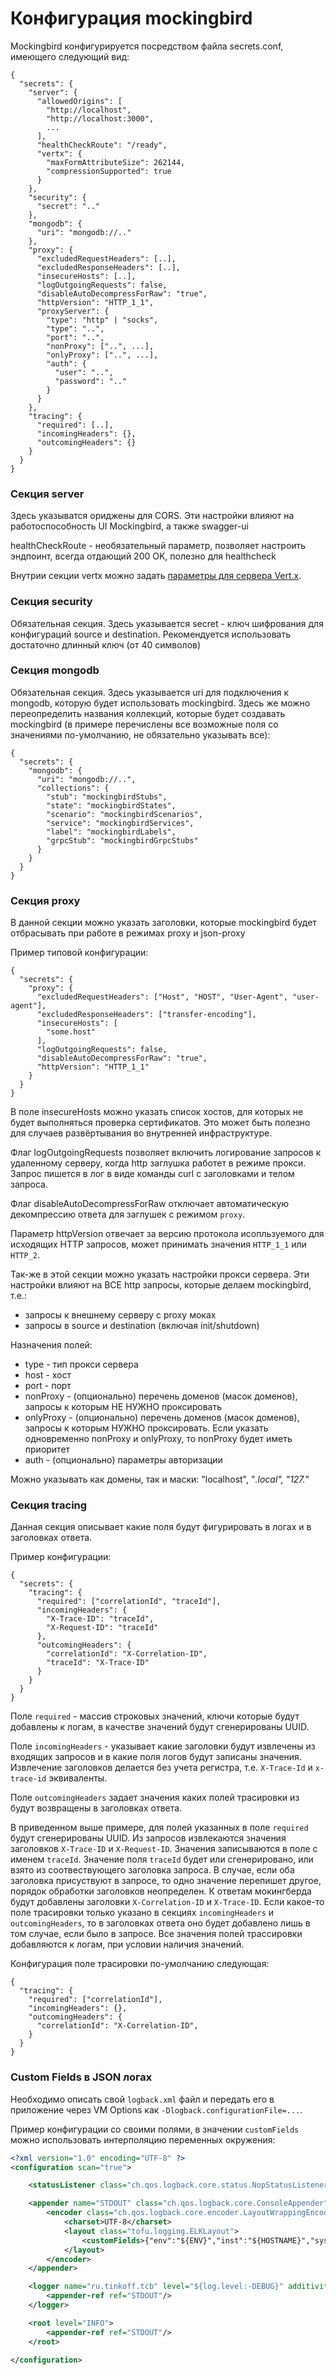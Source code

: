 # Конфигурация mockingbird

Mockingbird конфигурируется посредством файла secrets.conf, имеющего следующий вид:

```
{
  "secrets": {
    "server": {
      "allowedOrigins": [
        "http://localhost",
        "http://localhost:3000",
        ...
      ],
      "healthCheckRoute": "/ready",
      "vertx": {
        "maxFormAttributeSize": 262144,
        "compressionSupported": true
      }
    },
    "security": {
      "secret": ".."
    },
    "mongodb": {
      "uri": "mongodb://.."
    },
    "proxy": {
      "excludedRequestHeaders": [..],
      "excludedResponseHeaders": [..],
      "insecureHosts": [..],
      "logOutgoingRequests": false,
      "disableAutoDecompressForRaw": "true",
      "httpVersion": "HTTP_1_1",
      "proxyServer": {
        "type": "http" | "socks",
        "type": "..",
        "port": "..",
        "nonProxy": ["..", ...],
        "onlyProxy": ["..", ...],
        "auth": {
          "user": "..",
          "password": ".."
        }
      }
    },
    "tracing": {
      "required": [..],
      "incomingHeaders": {},
      "outcomingHeaders": {}
    }
  }
}
```

### Секция server

Здесь указыватся ориджены для CORS. Эти настройки влияют на работоспособность UI Mockingbird, а также swagger-ui

healthCheckRoute - необязательный параметр, позволяет настроить эндпоинт, всегда отдающий 200 OK, полезно для healthcheck

Внутрии секции vertx можно задать [параметры для сервера Vert.x](https://vertx.io/docs/apidocs/io/vertx/core/http/HttpServerOptions.html).

### Секция security

Обязательная секция. Здесь указывается secret - ключ шифрования для конфигураций source и destination.
Рекомендуется использовать достаточно длинный ключ (от 40 символов)

### Секция mongodb

Обязательная секция. Здесь указывается uri для подключения к mongodb, которую будет использовать mockingbird.
Здесь же можно переопределить названия коллекций, которые будет создавать mockingbird (в примере перечислены все возможные поля со значениями по-умолчанию, не обязательно указывать все):

```
{
  "secrets": {
    "mongodb": {
      "uri": "mongodb://..",
      "collections": {
        "stub": "mockingbirdStubs",
        "state": "mockingbirdStates",
        "scenario": "mockingbirdScenarios",
        "service": "mockingbirdServices",
        "label": "mockingbirdLabels",
        "grpcStub": "mockingbirdGrpcStubs"
      }
    }
  }
}
```

### Секция proxy

В данной секции можно указать заголовки, которые mockingbird будет отбрасывать при работе в режимах proxy и json-proxy

Пример типовой конфигурации:

```
{
  "secrets": {
    "proxy": {
      "excludedRequestHeaders": ["Host", "HOST", "User-Agent", "user-agent"],
      "excludedResponseHeaders": ["transfer-encoding"],
      "insecureHosts": [
        "some.host"
      ],
      "logOutgoingRequests": false,
      "disableAutoDecompressForRaw": "true",
      "httpVersion": "HTTP_1_1"
    }
  }
}
```

В поле insecureHosts можно указать список хостов, для которых не будет выполняться проверка сертификатов. Это может быть полезно
для случаев развёртывания во внутренней инфраструктуре.

Флаг logOutgoingRequests позволяет включить логирование запросов к удаленному серверу, когда http заглушка работет в режиме прокси. Запрос пишется в лог в виде команды curl с заголовками и телом запроса.

Флаг disableAutoDecompressForRaw отключает автоматическую декомпрессию ответа для заглушек с режимом `proxy`.

Параметр httpVersion отвечает за версию протокола исопльзуемого для исходящих HTTP запросов, может принимать значения `HTTP_1_1` или `HTTP_2`.

Так-же в этой секции можно указать настройки прокси сервера. Эти настройки влияют на ВСЕ http запросы, которые делаем mockingbird, т.е.:
- запросы к внешнему серверу с proxy моках
- запросы в source и destination (включая init/shutdown)

Назначения полей:
- type - тип прокси сервера
- host - хост
- port - порт
- nonProxy - (опционально) перечень доменов (масок доменов), запросы к которым НЕ НУЖНО проксировать
- onlyProxy - (опционально) перечень доменов (масок доменов), запросы к которым НУЖНО проксировать.
Если указать одновременно nonProxy и onlyProxy, то nonProxy будет иметь приоритет
- auth - (опционально) параметры авторизации

Можно указывать как домены, так и маски: "localhost", "*.local", "127.*"

### Секция tracing

Данная секция описывает какие поля будут фигурировать в логах и в заголовках ответа.

Пример конфигурации:

```
{
  "secrets": {
    "tracing": {
      "required": ["correlationId", "traceId"],
      "incomingHeaders": {
        "X-Trace-ID": "traceId",
        "X-Request-ID": "traceId"
      },
      "outcomingHeaders": {
        "correlationId": "X-Correlation-ID",
        "traceId": "X-Trace-ID"
      }
    }
  }
}
```

Поле `required` - массив строковых значений, ключи которые будут добавлены к логам, в качестве значений будут сгенерированы UUID.

Поле `incomingHeaders` - указывает какие заголовки будут извлечены из входящих запросов и в какие поля логов будут записаны значения. Извлечение заголовков делается без учета регистра, т.е. `X-Trace-Id` и `x-trace-id` эквиваленты.

Поле `outcomingHeaders` задает значения каких полей трасировки из будут возвращены в заголовках ответа.

В приведенном выше примере, для полей указанных в поле `required` будут сгенерированы UUID. Из запросов извлекаются значения заголовков `X-Trace-ID` и `X-Request-ID`. Значения записываются в поле с именем `traceId`. Значение поля `traceId` будет или сгенерировано, или взято из соотвествующего заголовка запроса. В случае, если оба заголовка присуствуют в запросе, то одно значение перепишет другое, порядок обработки заголовков неопределен. К ответам мокингберда будут добавлены заголовки `X-Correlation-ID` и `X-Trace-ID`. Если какое-то поле трасировки только указано в секциях `incomingHeaders` и `outcomingHeaders`, то в заголовках ответа оно будет добавлено лишь в том случае, если было в запросе. Все значения полей трассировки добавляются к логам, при условии наличия значений.

Конфигурация поле трасировки по-умолчанию следующая:
```
{
  "tracing": {
    "required": ["correlationId"],
    "incomingHeaders": {},
    "outcomingHeaders": {
      "correlationId": "X-Correlation-ID",
    }
  }
}
```


### Custom Fields в JSON логах

Необходимо описать свой `logback.xml` файл и передать его в приложение через VM Options как `-Dlogback.configurationFile=...`.

Пример конфигурации со своими полями, в значении `customFields` можно использовать интерполяцию переменных окружения:

```xml
<?xml version="1.0" encoding="UTF-8" ?>
<configuration scan="true">

    <statusListener class="ch.qos.logback.core.status.NopStatusListener" />

    <appender name="STDOUT" class="ch.qos.logback.core.ConsoleAppender">
        <encoder class="ch.qos.logback.core.encoder.LayoutWrappingEncoder">
            <charset>UTF-8</charset>
            <layout class="tofu.logging.ELKLayout">
                <customFields>{"env":"${ENV}","inst":"${HOSTNAME}","system":"mockingbird"}</customFields>
            </layout>
        </encoder>
    </appender>

    <logger name="ru.tinkoff.tcb" level="${log.level:-DEBUG}" additivity="false">
        <appender-ref ref="STDOUT"/>
    </logger>

    <root level="INFO">
        <appender-ref ref="STDOUT"/>
    </root>

</configuration>
```